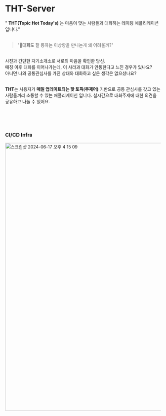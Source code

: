 # THT-Server 
" **THT(Topic Hot Today's)** 는 마음이 맞는 사람들과 대화하는 데이팅 애플리케이션입니다."<br><br>

> "🧐**대화**도 잘 통하는 이상향을 만나는게 왜 어려울까?" 

<br>
사진과 간단한 자기소개소로 서로의 마음을 확인한 당신.<br>
매칭 이후 대화를 이어나가는데, 이 사라과 대화가 안통한다고 느낀 경우가 있나요?<br>
아니면 나와 공통관심사를 가진 상대와 대화하고 싶은 생각은 없으셨나요?<br>

<br>

**THT**는 사용자가 **매일 업데이트되는 핫 토픽(주제어)** 기반으로 공통 관심사를 갖고 있는 <br>
사람들끼리 소통할 수 있는 애플리케이션 입니다. 실시간으로 대화주제에 대한 의견을 공유하고 나눌 수 있어요. <br>

<br>
<br>
<br>


### CI/CD Infra

<img width="863" alt="스크린샷 2024-06-17 오후 4 15 09" src="https://github.com/THT-Team/THT-Server/assets/42319300/5c219324-dc94-4800-bde0-98533260438f">
